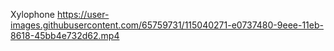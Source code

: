 Xylophone
https://user-images.githubusercontent.com/65759731/115040271-e0737480-9eee-11eb-8618-45bb4e732d62.mp4

